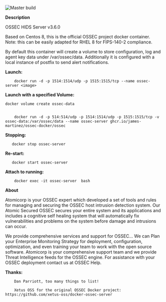 ![Master build](https://github.com/james-martinez/ossec-docker/actions/workflows/github.yml/badge.svg?branch=master)

**Description**

OSSEC HIDS Server v3.6.0

Based on Centos 8, this is the official OSSEC project docker container. Note: this can be easily adapted for RHEL 8 for FIPS-140-2 compliance. 

By default this container will create a volume to store configuration, log and agent key data 
under /var/ossec/data.  Additionally it is configured with a local instance of postfix to 
send alert notifications.



  
**Launch:**

        docker run -d -p 1514:1514/udp -p 1515:1515/tcp --name ossec-server <image>


**Launch with a specified Volume:**


	docker volume create ossec-data


        docker run -d -p 514:514/udp -p 1514:1514/udp -p 1515:1515/tcp -v ossec-data:/var/ossec/data --name ossec-server ghcr.io/james-martinez/ossec-docker/ossec


**Stopping:**

       docker stop ossec-server

**Re-start:**

       docker start ossec-server


**Attach to running:**

        docker exec -it ossec-server  bash

**About**

Atomicorp is your OSSEC expert which developed a set of tools and rules for managing and securing the OSSEC host intrusion detection system. Our Atomic Secured OSSEC secures your entire system and its applications and includes a cognitive self healing system that will automatically fix vulnerabilities and problems on the system before damage and intrusions can occur.

We provide comprehensive services and support for OSSEC… We can Plan your Enterprise Monitoring Strategy for deployment, configuration, optimization, and even training your team to work with the open source software. 
Atomicorp is your comprehensive support team and we provide Threat Intelligence feeds for the OSSEC engine. For assistance with your OSSEC deployment contact us at OSSEC Help. 


**Thanks:**

        Dan Parriott, too many things to list!

        Xetus OSS for the original OSSEC Docker project: https://github.com/xetus-oss/docker-ossec-server



